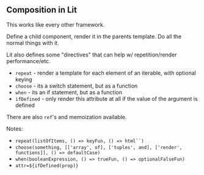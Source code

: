 ## Composition in Lit

This works like every other framework.

Define a child component, render it in the parents template. Do all the normal things with it.

Lit also defines some "directives" that can help w/ repetition/render performance/etc.

- `repeat` - render a template for each element of an iterable, with optional keying
- `choose` - its a switch statement, but as a function
- `when` - its an if statement, but as a function
- `ifDefined` - only render this attribute at all if the value of the argument is defined

There are also `ref`'s and memoization available.

Notes:
- `repeat(listOfItems, () => keyFun, () => html``)`
- `choose(something, [['array', of], ['tuples', and], ['render', functions]], () => defaultCase)`
- `when(booleanExpression, () => trueFun, () => optionalFalseFun)`
- `attr=${ifDefined(prop)}`
